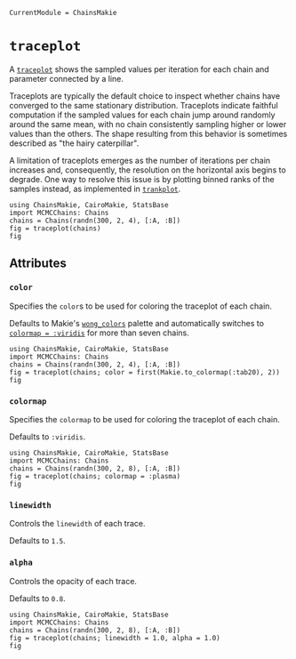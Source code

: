 ```@meta
CurrentModule = ChainsMakie
```

# `traceplot`

A [`traceplot`](@ref) shows the sampled values per iteration for each chain and parameter connected by a line.

Traceplots are typically the default choice to inspect whether chains have converged to the same stationary distribution.
Traceplots indicate faithful computation if the sampled values for each chain jump around randomly around the same mean, with no chain consistently sampling higher or lower values than the others.
The shape resulting from this behavior is sometimes described as "the hairy caterpillar".

A limitation of traceplots emerges as the number of iterations per chain increases and, consequently, the resolution on the horizontal axis begins to degrade.
One way to resolve this issue is by plotting binned ranks of the samples instead, as implemented in [`trankplot`](@ref).

```@example
using ChainsMakie, CairoMakie, StatsBase
import MCMCChains: Chains
chains = Chains(randn(300, 2, 4), [:A, :B])
fig = traceplot(chains)
fig
```

## Attributes

### `color`

Specifies the `color`s to be used for coloring the traceplot of each chain.

Defaults to Makie's [`wong_colors`](https://docs.makie.org/dev/explanations/colors#Colormaps) palette and automatically switches to [`colormap = :viridis`](https://docs.makie.org/dev/explanations/colors#Colormaps) for more than seven chains.

```@example
using ChainsMakie, CairoMakie, StatsBase
import MCMCChains: Chains
chains = Chains(randn(300, 2, 4), [:A, :B])
fig = traceplot(chains; color = first(Makie.to_colormap(:tab20), 2))
fig
```

### `colormap`

Specifies the `colormap` to be used for coloring the traceplot of each chain.

Defaults to `:viridis`.

```@example
using ChainsMakie, CairoMakie, StatsBase
import MCMCChains: Chains
chains = Chains(randn(300, 2, 8), [:A, :B])
fig = traceplot(chains; colormap = :plasma)
fig
```

### `linewidth`

Controls the `linewidth` of each trace.

Defaults to `1.5`.

### `alpha`

Controls the opacity of each trace.

Defaults to `0.8`.

```@example
using ChainsMakie, CairoMakie, StatsBase
import MCMCChains: Chains
chains = Chains(randn(300, 2, 8), [:A, :B])
fig = traceplot(chains; linewidth = 1.0, alpha = 1.0)
fig
```
